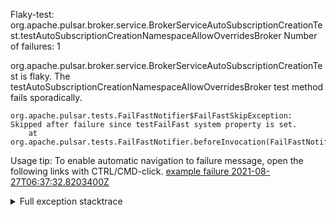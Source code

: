         
Flaky-test: org.apache.pulsar.broker.service.BrokerServiceAutoSubscriptionCreationTest.testAutoSubscriptionCreationNamespaceAllowOverridesBroker
Number of failures: 1

org.apache.pulsar.broker.service.BrokerServiceAutoSubscriptionCreationTest is flaky. The testAutoSubscriptionCreationNamespaceAllowOverridesBroker test method fails sporadically.

```
org.apache.pulsar.tests.FailFastNotifier$FailFastSkipException: Skipped after failure since testFailFast system property is set.
	at org.apache.pulsar.tests.FailFastNotifier.beforeInvocation(FailFastNotifier.java:88)

```

Usage tip: To enable automatic navigation to failure message, open the following links with CTRL/CMD-click.
[example failure 2021-08-27T06:37:32.8203400Z](https://github.com/apache/pulsar/runs/3440411059?check_suite_focus=true#step:9:2169)


<details>
<summary>Full exception stacktrace</summary>
<code><pre>
org.apache.pulsar.tests.FailFastNotifier$FailFastSkipException: Skipped after failure since testFailFast system property is set.
	at org.apache.pulsar.tests.FailFastNotifier.beforeInvocation(FailFastNotifier.java:88)

</pre></code>
</details>

